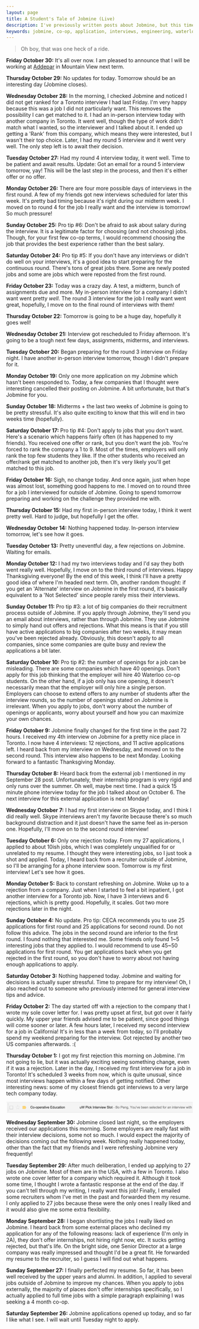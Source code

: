 ```yaml
---
layout: page
title: A Student's Tale of Jobmine (Live)
description: I've previously written posts about Jobmine, but this time I will be documenting my experience day by day.
keywords: jobmine, co-op, application, interviews, engineering, waterloo
---
```


<blockquote>Oh boy, that was one heck of a ride.</blockquote>

**Friday October 30:** It's all over now. I am pleased to announce that I will be working at [Addepar](https://www.addepar.com/) in Mountain View next term.

**Thursday October 29:** No updates for today. Tomorrow should be an interesting day (Jobmine closes).

**Wednesday October 28:** In the morning, I checked Jobmine and noticed I did not get ranked for a Toronto interview I had last Friday. I'm very happy because this was a job I did not particularly want. This removes the possibility I can get matched to it. I had an in-person interview today with another company in Toronto. It went well, though the type of work didn't match what I wanted, so the interviewer and I talked about it. I ended up getting a 'Rank' from this company, which means they were interested, but I wasn't their top choice. Later, I had my round 5 interview and it went very well. The only step left is to await their decision.

**Tuesday October 27:** Had my round 4 interview today, it went well. Time to be patient and await results. Update: Got an email for a round 5 interview tomorrow, yay! This will be the last step in the process, and then it's either offer or no offer.

**Monday October 26:** There are four more possible days of interviews in the first round. A few of my friends got new interviews scheduled for later this week. It's pretty bad timing because it's right during our midterm week. I moved on to round 4 for the job I really want and the interview is tomorrow! So much pressure!

**Sunday October 25:** Pro tip #6: Don't be afraid to ask about salary during the interview. It is a legitimate factor for choosing (and not choosing) jobs. Though, for your first few co-op terms, I would recommend choosing the job that provides the best experience rather than the best salary.

**Saturday October 24:** Pro tip #5: If you don't have any interviews or didn't do well on your interviews, it's a good idea to start preparing for the continuous round. There's tons of great jobs there. Some are newly posted jobs and some are jobs which were reposted from the first round.

**Friday October 23:** Today was a crazy day. A test, a midterm, bunch of assignments due and more. My in-person interview for a company I didn't want went pretty *well*. The round 3 interview for the job I really want went great, hopefully, I move on to the final round of interviews with them!

**Thursday October 22:** Tomorrow is going to be a huge day, hopefully it goes well!

**Wednesday October 21:** Interview got rescheduled to Friday afternoon. It's going to be a tough next few days, assignments, midterms, and interviews.

**Tuesday October 20:** Began preparing for the round 3 interview on Friday night. I have another in-person interview tomorrow, though I didn't prepare for it.

**Monday October 19:** Only one more application on my Jobmine which hasn't been responded to. Today, a few companies that I thought were interesting cancelled their posting on Jobmine. A bit unfortunate, but that's Jobmine for you.

**Sunday October 18:** Midterms + the last two weeks of Jobmine is going to be pretty stressful. It's also quite exciting to know that this will end in two weeks time (hopefully).

**Saturday October 17:** Pro tip #4: Don't apply to jobs that you don't want. Here's a scenario which happens fairly often (it has happened to my friends). You received one offer or rank, but you don't want the job. You're forced to rank the company a 1 to 9. Most of the times, employers will only rank the top few students they like. If the other students who received an offer/rank get matched to another job, then it's very likely you'll get matched to this job.

**Friday October 16:** Sigh, no change today. And once again, just when hope was almost lost, something good happens to me. I moved on to round three for a job I interviewed for outside of Jobmine. Going to spend tomorrow preparing and working on the challenge they provided me with.

**Thursday October 15:** Had my first in-person interview today, I think it went pretty well. Hard to judge, but hopefully I get the offer.

**Wednesday October 14:** Nothing happened today. In-person interview tomorrow, let's see how it goes.

**Tuesday October 13:** Pretty uneventful day, a few rejections on Jobmine. Waiting for emails.

**Monday October 12:** I had my two interviews today and I'd say they both went really well. Hopefully, I move on to the third round of interviews. Happy Thanksgiving everyone! By the end of this week, I think I'll have a pretty good idea of where I'm headed next term. Oh, another random thought: if you get an 'Alternate' interview on Jobmine in the first round, it's basically equivalent to a 'Not Selected' since people rarely miss their interviews.

**Sunday October 11:** Pro tip #3: a lot of big companies do their recruitment process outside of Jobmine. If you apply through Jobmine, they'll send you an email about interviews, rather than through Jobmine. They use Jobmine to simply hand out offers and rejections. What this means is that if you still have active applications to big companies after two weeks, it may mean you've been rejected already. Obviously, this doesn't apply to all companies, since some companies are quite busy and review the applications a bit later.

**Saturday October 10:** Pro tip #2: the number of openings for a job can be misleading. There are some companies which have 40 openings. Don't apply for this job thinking that the employer will hire 40 Waterloo co-op students. On the other hand, if a job only has one opening, it doesn't necessarily mean that the employer will only hire a single person. Employers can choose to extend offers to any number of students after the interview rounds, so the number of openings stated on Jobmine is irrelevant. When you apply to jobs, don't worry about the number of openings or applicants, worry about yourself and how you can maximize your own chances.

**Friday October 9:** Jobmine finally changed for the first time in the past 72 hours. I received my 4th interview on Jobmine for a pretty nice place in Toronto. I now have 4 interviews: 12 rejections, and 11 active applications left. I heard back from my interview on Wednesday, and moved on to the second round. This interview also happens to be next Monday. Looking forward to a fantastic Thanksgiving Monday.

**Thursday October 8:** Heard back from the external job I mentioned in my September 28 post. Unfortunately, their internship program is very rigid and only runs over the summer. Oh well, maybe next time. I had a quick 15 minute phone interview today for the job I talked about on October 6. The next interview for this external application is next Monday!

**Wednesday October 7:** I had my first interview on Skype today, and I think I did really well. Skype interviews aren't my favorite because there's so much background distraction and it just doesn't have the same feel as in-person one. Hopefully, I'll move on to the second round interview!

**Tuesday October 6:** Only one rejection today. From my 27 applications, I applied to about 10ish jobs, which I was completely unqualified for or unrelated to my resume. I thought they were interesting jobs, so I just took a shot and applied. Today, I heard back from a recruiter outside of Jobmine, so I'll be arranging for a phone interview soon. Tomorrow is my first interview! Let's see how it goes.

**Monday October 5:** Back to constant refreshing on Jobmine. Woke up to a rejection from a company. Just when I started to feel a bit inpatient, I got another interview for a Toronto job. Now, I have 3 interviews and 6 rejections, which is pretty good. Hopefully, it scales. Got two more rejections later in the night.

**Sunday October 4:** No update. Pro tip: CECA recommends you to use 25 applications for first round and 25 applications for second round. Do not follow this advice. The jobs in the second round are inferior to the first round. I found nothing that interested me. Some friends only found 1~5 interesting jobs that they applied to. I would recommend to use 45~50 applications for first round. You get applications back when you get rejected in the first round, so you don't have to worry about not having enough applications to apply.

**Saturday October 3:** Nothing happened today. Jobmine and waiting for decisions is actually super stressful. Time to prepare for my interview! Oh, I also reached out to someone who previously interned for general interview tips and advice.

**Friday October 2:** The day started off with a rejection to the company that I wrote my sole cover letter for. I was pretty upset at first, but got over it fairly quickly. My upper year friends advised me to be patient, since good things will come sooner or later. A few hours later, I received my second interview for a job in California! It's in less than a week from today, so I'll probably spend my weekend preparing for the interview. Got rejected by another two US companies afterwards. :(

**Thursday October 1:** I got my first rejection this morning on Jobmine. I'm not going to lie, but it was actually exciting seeing something change, even if it was a rejection. Later in the day, I received my first interview for a job in Toronto! It's scheduled 3 weeks from now, which is quite unusual, since most interviews happen within a few days of getting notified. Other interesting news: some of my closest friends got interviews to a very large tech company today.

![uW Pick](/assets/uWPick.png)

**Wednesday September 30:** Jobmine closed last night, so the employers received our applications this morning. Some employers are really fast with their interview decisions, some not so much. I would expect the majority of decisions coming out the following week. Nothing really happened today, other than the fact that my friends and I were refreshing Jobmine very frequently!

**Tuesday September 29:** After much deliberation, I ended up applying to 27 jobs on Jobmine. Most of them are in the USA, with a few in Toronto. I also wrote one cover letter for a company which required it. Although it took some time, I thought I wrote a fantastic response at the end of the day. If you can't tell through my writing, I really want this job! Finally, I emailed some recruiters whom I've met in the past and forwarded them my resume. I only applied to 27 jobs because these were the only ones I really liked and it would also give me some extra flexibility.

**Monday September 28:** I began shortlisting the jobs I really liked on Jobmine. I heard back from some external places who declined my application for any of the following reasons: lack of experience (I'm only in 2A), they don't offer internships, not hiring right now, etc. It sucks getting rejected, but that's life. On the bright side, one Senior Director at a large company was really impressed and thought I'd be a great fit. He forwarded my resume to the recruiter, so I guess I will find out what happens.

**Sunday September 27:** I finally perfected my resume. So far, it has been well received by the upper years and alumni. In addition, I applied to several jobs outside of Jobmine to improve my chances. When you apply to jobs externally, the majority of places don't offer internships specifically, so I actually applied to full time jobs with a simple paragraph explaining I was seeking a 4 month co-op.

**Saturday September 26:** Jobmine applications opened up today, and so far I like what I see. I will wait until Tuesday night to apply.
